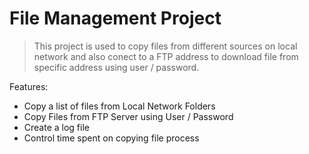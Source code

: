 # File Management Project

> This project is used to copy files from different sources on local network and also conect to a FTP address to download file from specific address using user / password.

Features:
* Copy a list of files from Local Network Folders
* Copy Files from FTP Server using User / Password
* Create a log file
* Control time spent on copying file process



